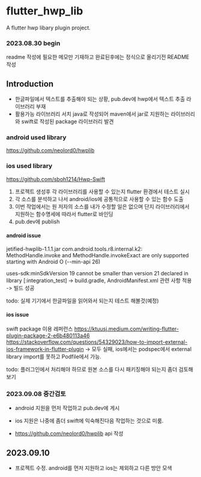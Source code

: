 # flutter_hwp_lib

A flutter hwp libary plugin project.

### 2023.08.30 begin
readme 작성에 필요한 메모만 기재하고 완료된후에는 정식으로 올리기전 README 작성

## Introduction
 - 한글파일에서 텍스트를 추출해야 되는 상황, pub.dev에 hwp에서 텍스트 추출 라이브러리 부재
 - 활용가능 라이브러리 서치 java로 작성되어 maven에서 jar로 지원하는 라이브러리와 
   swift로 작성된 package 라이브러리 발견

### android used library
https://github.com/neolord0/hwplib

### ios used library
https://github.com/sboh1214/Hwp-Swift

1. 프로젝트 생성후 각 라이브러리를 사용할 수 있는지 flutter 환경에서 테스트 실시
2. 각 소스를 분석하고 나서 android/ios에 공통적으로 사용할 수 있는 함수 도출
3. 이번 작업에서는 원 저자의 소스를 내가 수정할 일은 없으며 단지 라이브러리에서 지원하는
   함수명세에 따라서 flutter로 바인딩
4. pub.dev에 publish

#### android issue

jetified-hwplib-1.1.1.jar 
com.android.tools.r8.internal.k2: 
MethodHandle.invoke and MethodHandle.invokeExact are 
only supported starting with Android O (--min-api 26)

uses-sdk:minSdkVersion 19 cannot be smaller than version 21
declared in library [:integration_test] 
-> build.gradle, AndroidManifest.xml 관련 사항 적용
-> 빌드 성공

todo: 실제 기기에서 한글파일을 읽어와서 되는지 테스트 해볼것(예정)

#### ios issue

swift package 이용 레퍼런스
https://ktuusj.medium.com/writing-flutter-plugin-package-2-e6b480113a46
https://stackoverflow.com/questions/54329023/how-to-import-external-ios-framework-in-flutter-plugin
-> 모두 실패, ios에서는 podspec에서 external library import를 못하고 Podfile에서 가능.

todo: 플러그인에서 처리해야 하므로 원본 소스를 다시 패키징해야 되는지 좀더 검토해보기

### 2023.09.08 중간검토
* android 지원을 먼저 작업하고 pub.dev에 게시
* ios 지원은 나중에 좀더 swift에 익숙해진다음 작업하는 것으로 미룸.

* https://github.com/neolord0/hwplib api 작성

## 2023.09.10 
* 프로젝트 수정. android를 먼저 지원하고 ios는 제외하고 다른 방안 모색
